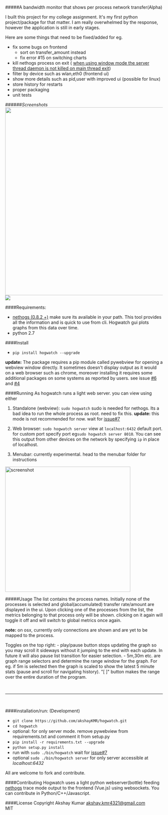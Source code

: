 #####A bandwidth monitor that shows per process network transfer(Alpha)

I built this project for my college assignment. It's my first python project/package for that matter. I am really overwhelmed by the response, however the application is still in early stages.

Here are some things that need to be fixed/added for eg.
 - fix some bugs on frontend
     + sort on transfer_amount instead
     + fix error #15 on switching charts
 - kill nethogs process on exit ( [when using window mode the server thread daemon is not killed on main thread exit](https://github.com/akshayKMR/hogwatch/issues/7)) 
 - filter by device such as wlan,eth0 (frontend ui)
 - show more details such as pid,user with improved ui (possible for linux)
 - store history for restarts
 - proper packaging
 - unit tests

######*Screenshots*
<img src="http://i.imgur.com/LGQagKL.png" height="600px">
<img src="http://i.imgur.com/R9n8rMK.gif">

####Requirements:
  - [nethogs (0.8.2 +)](https://github.com/raboof/nethogs) make sure its available in your path. This tool provides all the information and is quick to use from cli. Hogwatch gui plots graphs from this data over time.
  - python 2.7

####Install
 -  `pip install hogwatch --upgrade` 

**update:** The package requires a pip module called pywebview for opening a webview window directly. It sometimes doesn't display output as it would on a web browser such as chrome, moreover installing it requires some additional packages on some systems as reported by users. see issue [#6](https://github.com/akshayKMR/hogwatch/issues/6) and [#4](https://github.com/akshayKMR/hogwatch/issues/4)


####Running
As hogwatch runs a light web server. you can view using either
 1. Standalone (webview): `sudo hogwatch`   sudo is needed for nethogs. Its a bad idea to run the whole process as root. need to fix this. **update:** this mode is not recommended for now. wait for [issue#7](https://github.com/akshayKMR/hogwatch/issues/7)
 2. Web browser: `sudo hogwatch server`  view at `localhost:6432` default port. for custom port specify port eg`sudo hogwatch server 8010`. You can see this output from other devices on the network by specifying `ip` in place of localhost.

 3. Menubar: currently experimental. head to the menubar folder for instructions 
 <img src="http://i.imgur.com/jZoTllz.jpg" alt="screenshot" height="400px">

 #####Usage
  The list contains the process names.
  Initially none of the processes is selected and global(accumulated) transfer rate/amount are displayed in the ui. 
  Upon clicking one of the processes from the list, the metrics belonging to that process only will be shown. clicking on it again will toggle it off and will switch to global metrics once again.


  <b>note:</b> on osx, currently only connections are shown and are yet to be mapped to the process.

  Toggles on the top right:
     - play/pause button stops updating the graph so you may scroll it sideways without it jumping to the end with each update. In future it will also pause list transition for easier selection.
     - 5m,30m etc. are graph range selectors and determine the range window for the graph. For eg. if 5m is selected then the graph is scaled to show the latest 5 minute stats (pause and scroll for navigating history). "[ ]" button makes the range over the entire duration of the program.

<br>
 <hr>
 <br>

####installation/run: (Development)
  - `git clone https://github.com/akshayKMR/hogwatch.git`
  - `cd hogwatch`
  - optional: for only server mode. remove pywebview from requirements.txt and comment it from setup.py
  - `pip install -r requirements.txt --upgrade`
  - `python setup.py install`
  - run with `sudo ./bin/hogwatch` wait for [issue#7](https://github.com/akshayKMR/hogwatch/issues/7)
  - optional `sudo ./bin/hogwatch server` for only server accessible at *localhost:6432*
  
All are welcome to fork and contribute.

####Contributing
Hogwatch uses a light python webserver(bottle) feeding [nethogs](https://github.com/raboof/nethogs) trace mode output to the frontend (Vue.js) using websockets. You can contribute in Python/C++/Javascript.

####License
Copyright Akshay Kumar akshay.kmr4321@gmail.com <br>
MIT

